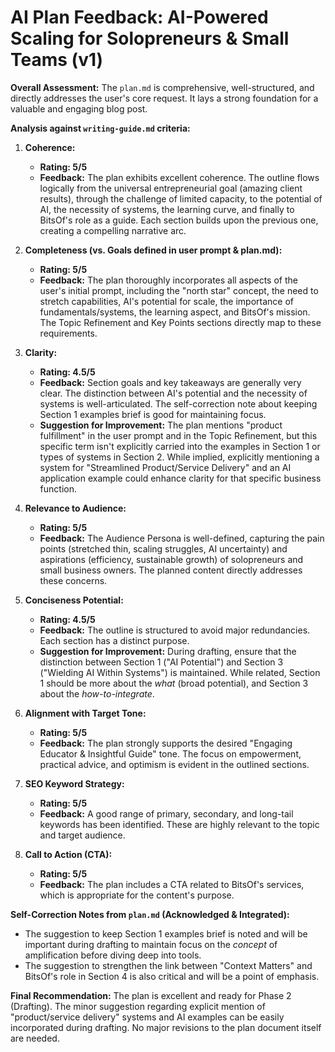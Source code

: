 # AI Plan Feedback: AI-Powered Scaling for Solopreneurs & Small Teams (v1)

**Overall Assessment:** The `plan.md` is comprehensive, well-structured, and directly addresses the user's core request. It lays a strong foundation for a valuable and engaging blog post.

**Analysis against `writing-guide.md` criteria:**

1.  **Coherence:**
    *   **Rating: 5/5**
    *   **Feedback:** The plan exhibits excellent coherence. The outline flows logically from the universal entrepreneurial goal (amazing client results), through the challenge of limited capacity, to the potential of AI, the necessity of systems, the learning curve, and finally to BitsOf's role as a guide. Each section builds upon the previous one, creating a compelling narrative arc.

2.  **Completeness (vs. Goals defined in user prompt & plan.md):**
    *   **Rating: 5/5**
    *   **Feedback:** The plan thoroughly incorporates all aspects of the user's initial prompt, including the "north star" concept, the need to stretch capabilities, AI's potential for scale, the importance of fundamentals/systems, the learning aspect, and BitsOf's mission. The Topic Refinement and Key Points sections directly map to these requirements.

3.  **Clarity:**
    *   **Rating: 4.5/5**
    *   **Feedback:** Section goals and key takeaways are generally very clear. The distinction between AI's potential and the necessity of systems is well-articulated. The self-correction note about keeping Section 1 examples brief is good for maintaining focus.
    *   **Suggestion for Improvement:** The plan mentions "product fulfillment" in the user prompt and in the Topic Refinement, but this specific term isn't explicitly carried into the examples in Section 1 or types of systems in Section 2. While implied, explicitly mentioning a system for "Streamlined Product/Service Delivery" and an AI application example could enhance clarity for that specific business function.

4.  **Relevance to Audience:**
    *   **Rating: 5/5**
    *   **Feedback:** The Audience Persona is well-defined, capturing the pain points (stretched thin, scaling struggles, AI uncertainty) and aspirations (efficiency, sustainable growth) of solopreneurs and small business owners. The planned content directly addresses these concerns.

5.  **Conciseness Potential:**
    *   **Rating: 4.5/5**
    *   **Feedback:** The outline is structured to avoid major redundancies. Each section has a distinct purpose.
    *   **Suggestion for Improvement:** During drafting, ensure that the distinction between Section 1 ("AI Potential") and Section 3 ("Wielding AI Within Systems") is maintained. While related, Section 1 should be more about the *what* (broad potential), and Section 3 about the *how-to-integrate*.

6.  **Alignment with Target Tone:**
    *   **Rating: 5/5**
    *   **Feedback:** The plan strongly supports the desired "Engaging Educator & Insightful Guide" tone. The focus on empowerment, practical advice, and optimism is evident in the outlined sections.

7.  **SEO Keyword Strategy:**
    *   **Rating: 5/5**
    *   **Feedback:** A good range of primary, secondary, and long-tail keywords has been identified. These are highly relevant to the topic and target audience.

8.  **Call to Action (CTA):**
    *   **Rating: 5/5**
    *   **Feedback:** The plan includes a CTA related to BitsOf's services, which is appropriate for the content's purpose.

**Self-Correction Notes from `plan.md` (Acknowledged & Integrated):**
*   The suggestion to keep Section 1 examples brief is noted and will be important during drafting to maintain focus on the *concept* of amplification before diving deep into tools.
*   The suggestion to strengthen the link between "Context Matters" and BitsOf's role in Section 4 is also critical and will be a point of emphasis.

**Final Recommendation:** The plan is excellent and ready for Phase 2 (Drafting). The minor suggestion regarding explicit mention of "product/service delivery" systems and AI examples can be easily incorporated during drafting. No major revisions to the plan document itself are needed. 